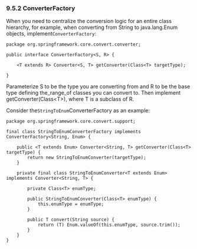 ### 9.5.2 ConverterFactory

When you need to centralize the conversion logic for an entire class hierarchy, for example, when converting from String to java.lang.Enum objects, implement`ConverterFactory`:

```
package org.springframework.core.convert.converter;

public interface ConverterFactory<S, R> {

    <T extends R> Converter<S, T> getConverter(Class<T> targetType);

}
```

Parameterize S to be the type you are converting from and R to be the base type defining the_range_of classes you can convert to. Then implement getConverter\(Class&lt;T&gt;\), where T is a subclass of R.

Consider the`StringToEnum`ConverterFactory as an example:

```
package org.springframework.core.convert.support;

final class StringToEnumConverterFactory implements ConverterFactory<String, Enum> {

    public <T extends Enum> Converter<String, T> getConverter(Class<T> targetType) {
        return new StringToEnumConverter(targetType);
    }

    private final class StringToEnumConverter<T extends Enum> implements Converter<String, T> {

        private Class<T> enumType;

        public StringToEnumConverter(Class<T> enumType) {
            this.enumType = enumType;
        }

        public T convert(String source) {
            return (T) Enum.valueOf(this.enumType, source.trim());
        }
    }
}
```



